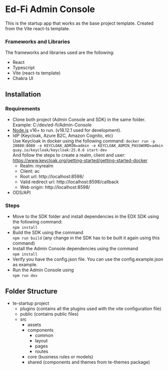 # Ed-Fi Admin Console
This is the startup app that works as the base project template. Created
from the Vite react-ts template. 

### Frameworks and Libraries
The frameworks and libraries used are the following: 
- React 
- Typescript
- Vite (react-ts template)
- Chakra UI

## Installation
### Requirements
- Clone both project (Admin Console and SDK) in the same folder. Example: C:/dev/ed-fi/Admin-Console
- [Node.js](https://nodejs.org/) v16+ to run. (v18.12.1 used for development).
- IdP (Keycloak, Azure B2C, Amazon Cognito, etc) <br>
  Use Keycloak in docker using the following command:
  ```docker run -p 28080:8080 -e KEYCLOAK_ADMIN=admin -e KEYCLOAK_ADMIN_PASSWORD=admin quay.io/keycloak/keycloak:25.0.6 start-dev``` <br> And follow the steps to create a realm, client and user: https://www.keycloak.org/getting-started/getting-started-docker
  - Realm: myrealm
  - Client: ac
  - Root url: http://localhost:8598/
  - Valid redirect uri: http://localhost:8598/callback
  - Web origin: http://localhost:8598/
- ODS/API 

### Steps

- Move to the SDK folder and install dependencies in the EDX SDK using the following command: <br>
  ```npm install```
- Build the SDK using the command <br>
  ```npm run build``` 
  (any change in the SDK has to be built it again using this command)
- Install the Admin Console dependencies using the command <br>
  ```npm install```
- Verify you have the config.json file. You can use the config.example.json as example.
- Run the Admin Console using <br>
  ```npm run dev```
  

## Folder Structure
- te-startup project
    - plugins (contains all the plugins used with the vite configuration file)
    - public (contains public files)
    - src
        - assets
        - components
            - common
            - layout
            - pages
            - routes
        - core (business rules or models)
        - shared (components and themes from te-themes package)
